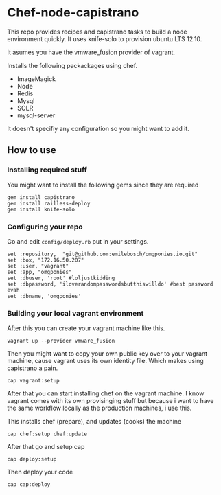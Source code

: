 # Chef-node-capistrano

This repo provides recipes and capistrano tasks to build a node environment quickly.
It uses knife-solo to provision ubuntu LTS 12.10. 

It asumes you have the vmware_fusion provider of vagrant. 

Installs the following packackages using chef.

- ImageMagick
- Node
- Redis
- Mysql
- SOLR
- mysql-server

It doesn't specifiy any configuration so you might want to add it.

## How to use

### Installing required stuff

You might want to install the following gems since they are required

	gem install capistrano
	gem install railless-deploy		
	gem install knife-solo
	
### Configuring your repo 

Go and edit ``config/deploy.rb`` put in your settings.


	set :repository,  "git@github.com:emilebosch/omgponies.io.git"
	set :box, "172.16.50.207"
	set :user, "vagrant"
	set :app, "omgponies"
	set :dbuser, 'root' #loljustkidding
	set :dbpassword, 'iloverandompasswordsbutthiswilldo' #best password evah
	set :dbname, 'omgponies'
	
### Building your local vagrant environment
	
After this you can create your vagrant machine like this.

	vagrant up --provider vmware_fusion 

Then you might want to copy your own public key over to your vagrant machine, cause vagrant uses its own identity file. Which makes using capistrano a pain. 

	cap vagrant:setup
	
After that you can start installing chef on the vagrant machine. I know vagrant comes with its own provisinging stuff but because i want to have the same workflow locally as the production machines, i use this.

This installs chef (prepare), and updates (cooks) the machine

	cap chef:setup chef:update

After that go and setup cap

	cap deploy:setup
	
Then deploy your code

	cap cap:deploy
	


